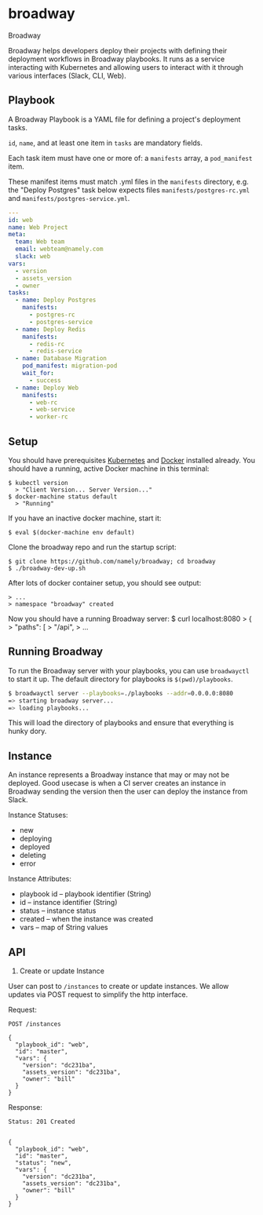 # broadway
Broadway 

Broadway helps developers deploy their projects with defining their deployment
workflows in Broadway playbooks. It runs as a service interacting with
Kubernetes and allowing users to interact with it through various interfaces
(Slack, CLI, Web).

## Playbook
A Broadway Playbook is a YAML file for defining a project's deployment tasks.

`id`, `name`, and at least one item in `tasks` are mandatory fields.

Each task item must have one or more of: a `manifests` array, a `pod_manifest`
item.

These manifest items must match .yml files in the `manifests` directory, e.g.
the "Deploy Postgres" task below expects files `manifests/postgres-rc.yml` and
`manifests/postgres-service.yml`.

```yaml
---
id: web
name: Web Project
meta:
  team: Web team
  email: webteam@namely.com
  slack: web
vars:
  - version
  - assets_version
  - owner
tasks:
  - name: Deploy Postgres
    manifests:
      - postgres-rc
      - postgres-service
  - name: Deploy Redis
    manifests:
      - redis-rc
      - redis-service
  - name: Database Migration
    pod_manifest: migration-pod
    wait_for:
      - success
  - name: Deploy Web
    manifests:
      - web-rc
      - web-service
      - worker-rc
```

## Setup
You should have prerequisites
[Kubernetes](http://kubernetes.io/docs/getting-started-guides/binary_release/)
and [Docker](https://docs.docker.com/engine/installation/) installed already.
You should have a running, active Docker machine in this terminal:

    $ kubectl version
      > "Client Version... Server Version..."
    $ docker-machine status default
      > "Running"

If you have an inactive docker machine, start it:

    $ eval $(docker-machine env default)

Clone the broadway repo and run the startup script:

    $ git clone https://github.com/namely/broadway; cd broadway
    $ ./broadway-dev-up.sh

After lots of docker container setup, you should see output:

    > ...
    > namespace "broadway" created

Now you should have a running Broadway server:
    $ curl localhost:8080
      > {
      >   "paths": [
      >     "/api",
      > ...

## Running Broadway

To run the Broadway server with your playbooks, you can use `broadwayctl` to start it up. The default directory for playbooks is `$(pwd)/playbooks`.

```sh
$ broadwayctl server --playbooks=./playbooks --addr=0.0.0.0:8080
=> starting broadway server...
=> loading playbooks...
```

This will load the directory of playbooks and ensure that everything is hunky dory.

## Instance
An instance represents a Broadway instance that may or may not be deployed.
Good usecase is when a CI server creates an instance in Broadway sending the
version then the user can deploy the instance from Slack.

Instance Statuses:
 - new
 - deploying
 - deployed
 - deleting
 - error

Instance Attributes:
 - playbook id – playbook identifier (String)
 - id – instance identifier (String)
 - status – instance status
 - created – when the instance was created
 - vars – map of String values



## API

1. Create or update Instance

User can post to `/instances` to create or update instances. We allow updates
via POST request to simplify the http interface.


Request:
```
POST /instances

{
  "playbook_id": "web",
  "id": "master",
  "vars": {
    "version": "dc231ba",
    "assets_version": "dc231ba",
    "owner": "bill"
  }
}
```

Response:
```
Status: 201 Created


{
  "playbook_id": "web",
  "id": "master",
  "status": "new",
  "vars": {
    "version": "dc231ba",
    "assets_version": "dc231ba",
    "owner": "bill"
  }
}
```


